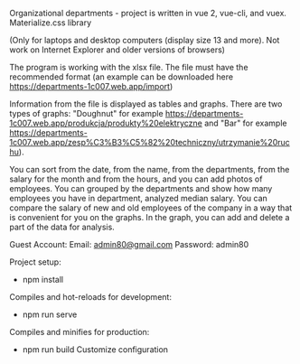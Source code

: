 Organizational departments - project is written in vue 2, vue-cli, and vuex.
Materialize.css library

(Only for laptops and desktop computers (display size 13 and more). Not work on Internet Explorer and older versions of browsers)

The program is working with the xlsx file. The file must have the recommended format (an example can be downloaded here https://departments-1c007.web.app/import)

Information from the file is displayed as tables and graphs. 
There are two types of graphs:
"Doughnut" for example https://departments-1c007.web.app/produkcja/produkty%20elektryczne and 
"Bar" for example https://departments-1c007.web.app/zesp%C3%B3%C5%82%20techniczny/utrzymanie%20ruchu).

You can sort from the date, from the name, from the departments, from the salary for the month and from the hours, and you can add photos of employees.
You can grouped by the departments and show how many employees you have in department, analyzed median salary.
You can compare the salary of new and old employees of the company in a way that is convenient for you on the graphs.
In the graph, you can add and delete a part of the data for analysis.

Guest Account: 
Email: admin80@gmail.com
Password: admin80

Project setup:
- npm install

Compiles and hot-reloads for development:
- npm run serve

Compiles and minifies for production:
- npm run build
Customize configuration
